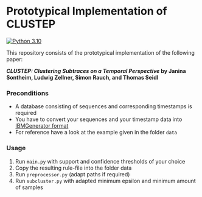 # Prototypical Implementation of CLUSTEP

[![Python 3.10](https://img.shields.io/badge/Python-3.10-2d618c?logo=python)](https://docs.python.org/3.10/)

This repository consists of the prototypical implementation of the following paper:

***CLUSTEP: Clustering Subtraces on a Temporal Perspective* by Janina Sontheim, Ludwig Zellner, Simon Rauch, and Thomas Seidl**

### Preconditions
* A database consisting of sequences and corresponding timestamps is required
* You have to convert your sequences and your timestamp data into [IBMGenerator format](https://www.philippe-fournier-viger.com/spmf/Converting_a_sequence_database_to_SPMF.php)
* For reference have a look at the example given in the folder `data`

### Usage
1. Run `main.py` with support and confidence thresholds of your choice
2. Copy the resulting rule-file into the folder data
3. Run `preprocessor.py` (adapt paths if required)
4. Run `subcluster.py` with adapted minimum epsilon and minimum amount of samples
